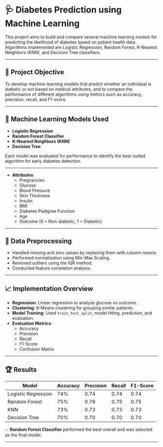 # 🩺 Diabetes Prediction using Machine Learning

This project aims to build and compare several machine learning models for predicting the likelihood of diabetes based on patient health data. Algorithms implemented are Logistic Regression, Random Forest, K-Nearest Neighbors (KNN), and Decision Tree classifiers.

---

## 📌 Project Objective

To develop machine learning models that predict whether an individual is diabetic or not based on medical attributes, and to compare the performance of different algorithms using metrics such as accuracy, precision, recall, and F1-score.

---

## 🧠 Machine Learning Models Used

- **Logistic Regression**
- **Random Forest Classifier**
- **K-Nearest Neighbors (KNN)**
- **Decision Tree**

Each model was evaluated for performance to identify the best-suited algorithm for early diabetes detection.

---

- **Attributes**:
  - Pregnancies
  - Glucose
  - Blood Pressure
  - Skin Thickness
  - Insulin
  - BMI
  - Diabetes Pedigree Function
  - Age
  - Outcome (0 = Non-diabetic, 1 = Diabetic)

---

## 🧹 Data Preprocessing

- Handled missing and zero values by replacing them with column means.
- Performed normalization using Min-Max Scaling.
- Removed outliers using the IQR method.
- Conducted feature correlation analysis.

---

## 📈 Implementation Overview

- **Regression**: Linear regression to analyze glucose vs outcome.
- **Clustering**: K-Means clustering for grouping similar patients.
- **Model Training**: Used `train_test_split`, model fitting, prediction, and evaluation.
- **Evaluation Metrics**:
  - Accuracy
  - Precision
  - Recall
  - F1-Score
  - Confusion Matrix

---

## 🏆 Results

| Model                | Accuracy | Precision | Recall | F1-Score |
|---------------------|----------|-----------|--------|----------|
| Logistic Regression | 74%      | 0.74      | 0.74   | 0.74     |
| Random Forest       | 75%      | 0.76      | 0.75   | 0.75     |
| KNN                 | 73%      | 0.73      | 0.73   | 0.73     |
| Decision Tree       | 70%      | 0.70      | 0.70   | 0.70     |

✅ **Random Forest Classifier** performed the best overall and was selected as the final model.

---
